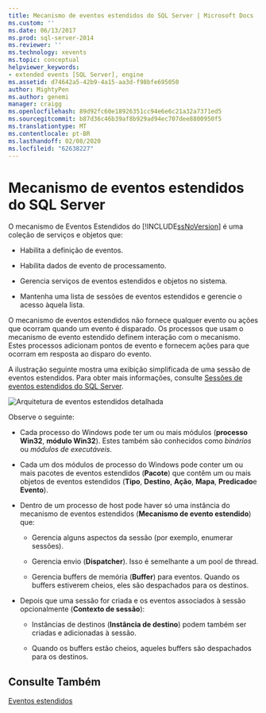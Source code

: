 ```yaml
---
title: Mecanismo de eventos estendidos do SQL Server | Microsoft Docs
ms.custom: ''
ms.date: 06/13/2017
ms.prod: sql-server-2014
ms.reviewer: ''
ms.technology: xevents
ms.topic: conceptual
helpviewer_keywords:
- extended events [SQL Server], engine
ms.assetid: d74642a5-42b9-4a15-aa3d-f98bfe695050
author: MightyPen
ms.author: genemi
manager: craigg
ms.openlocfilehash: 89d92fc60e18926351cc94e6e6c21a32a7371ed5
ms.sourcegitcommit: b87d36c46b39af8b929ad94ec707dee8800950f5
ms.translationtype: MT
ms.contentlocale: pt-BR
ms.lasthandoff: 02/08/2020
ms.locfileid: "62638227"
---
```

# <a name="sql-server-extended-events-engine"></a>Mecanismo de eventos estendidos do SQL Server
  O mecanismo de Eventos Estendidos do [!INCLUDE[ssNoVersion](../../includes/ssnoversion-md.md)] é uma coleção de serviços e objetos que:  
  
-   Habilita a definição de eventos.  
  
-   Habilita dados de evento de processamento.  
  
-   Gerencia serviços de eventos estendidos e objetos no sistema.  
  
-   Mantenha uma lista de sessões de eventos estendidos e gerencie o acesso àquela lista.  
  
 O mecanismo de eventos estendidos não fornece qualquer evento ou ações que ocorram quando um evento é disparado. Os processos que usam o mecanismo de evento estendido definem interação com o mecanismo. Estes processos adicionam pontos de evento e fornecem ações para que ocorram em resposta ao disparo do evento.  
  
 A ilustração seguinte mostra uma exibição simplificada de uma sessão de eventos estendidos. Para obter mais informações, consulte [Sessões de eventos estendidos do SQL Server](sql-server-extended-events-sessions.md).  
  
 ![Arquitetura de eventos estendidos detalhada](../../database-engine/media/xearchitecturedetailed.gif "Arquitetura de eventos estendidos detalhada")  
  
 Observe o seguinte:  
  
-   Cada processo do Windows pode ter um ou mais módulos (**processo Win32**, **módulo Win32**). Estes também são conhecidos como *binários* ou *módulos de executáveis*.  
  
-   Cada um dos módulos de processo do Windows pode conter um ou mais pacotes de eventos estendidos (**Pacote**) que contêm um ou mais objetos de eventos estendidos (**Tipo**, **Destino**, **Ação**, **Mapa**, **Predicado**e **Evento**).  
  
-   Dentro de um processo de host pode haver só uma instância do mecanismo de eventos estendidos (**Mecanismo de evento estendido**) que:  
  
    -   Gerencia alguns aspectos da sessão (por exemplo, enumerar sessões).  
  
    -   Gerencia envio (**Dispatcher**). Isso é semelhante a um pool de thread.  
  
    -   Gerencia buffers de memória (**Buffer**) para eventos. Quando os buffers estiverem cheios, eles são despachados para os destinos.  
  
-   Depois que uma sessão for criada e os eventos associados à sessão opcionalmente (**Contexto de sessão**):  
  
    -   Instâncias de destinos (**Instância de destino**) podem também ser criadas e adicionadas à sessão.  
  
    -   Quando os buffers estão cheios, aqueles buffers são despachados para os destinos.  
  
## <a name="see-also"></a>Consulte Também  
 [Eventos estendidos](extended-events.md)  
  
  
